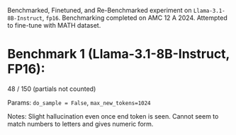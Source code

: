 Benchmarked, Finetuned, and Re-Benchmarked experiment on `Llama-3.1-8B-Instruct`, `fp16`. Benchmarking completed on AMC 12 A 2024. Attempted to fine-tune with MATH dataset.


# Benchmark 1 (Llama-3.1-8B-Instruct, FP16):

48 / 150 (partials not counted)

Params: `do_sample = False`, `max_new_tokens=1024`

Notes: Slight hallucination even once end token is seen. Cannot seem to match numbers to letters and gives numeric form.
